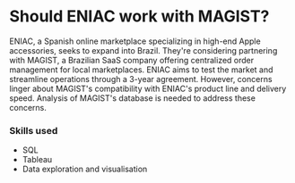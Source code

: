 # **Should ENIAC work with MAGIST?**

ENIAC, a Spanish online marketplace specializing in high-end Apple accessories, seeks to expand into Brazil. They're considering partnering with MAGIST, a Brazilian SaaS company offering centralized order management for local marketplaces. ENIAC aims to test the market and streamline operations through a 3-year agreement. However, concerns linger about MAGIST's compatibility with ENIAC's product line and delivery speed. Analysis of MAGIST's database is needed to address these concerns.

### **Skills used**
- SQL
- Tableau
- Data exploration and visualisation
